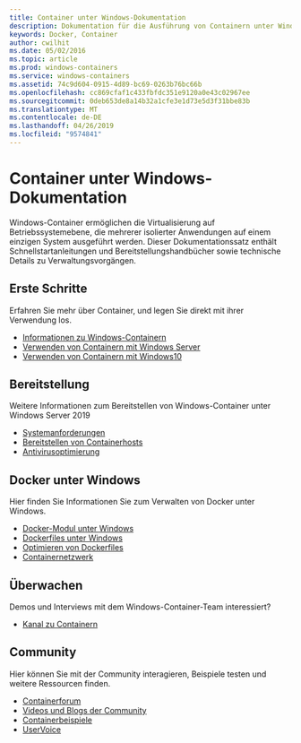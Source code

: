 ```yaml
---
title: Container unter Windows-Dokumentation
description: Dokumentation für die Ausführung von Containern unter Windows
keywords: Docker, Container
author: cwilhit
ms.date: 05/02/2016
ms.topic: article
ms.prod: windows-containers
ms.service: windows-containers
ms.assetid: 74c9d604-0915-4d89-bc69-0263b76bc66b
ms.openlocfilehash: cc869cfaf1c433fbfdc351e9120a0e43c02967ee
ms.sourcegitcommit: 0deb653de8a14b32a1cfe3e1d73e5d3f31bbe83b
ms.translationtype: MT
ms.contentlocale: de-DE
ms.lasthandoff: 04/26/2019
ms.locfileid: "9574841"
---
```

# <a name="containers-on-windows-documentation"></a>Container unter Windows-Dokumentation

Windows-Container ermöglichen die Virtualisierung auf Betriebssystemebene, die mehrerer isolierter Anwendungen auf einem einzigen System ausgeführt werden. Dieser Dokumentationssatz enthält Schnellstartanleitungen und Bereitstellungshandbücher sowie technische Details zu Verwaltungsvorgängen.

## <a name="getting-started"></a>Erste Schritte
Erfahren Sie mehr über Container, und legen Sie direkt mit ihrer Verwendung los.
* [Informationen zu Windows-Containern](about/index.md)
* [Verwenden von Containern mit Windows Server](quick-start/quick-start-windows-server.md)
* [Verwenden von Containern mit Windows10](quick-start/quick-start-windows-10.md)

## <a name="deployment"></a>Bereitstellung
Weitere Informationen zum Bereitstellen von Windows-Container unter Windows Server 2019

* [Systemanforderungen](deploy-containers/system-requirements.md)
* [Bereitstellen von Containerhosts](deploy-containers/deploy-containers-on-server.md)
* [Antivirusoptimierung](https://msdn.microsoft.com/en-us/windows/hardware/drivers/ifs/anti-virus-optimization-for-windows-containers)

## <a name="docker-on-windows"></a>Docker unter Windows
Hier finden Sie Informationen Sie zum Verwalten von Docker unter Windows.
* [Docker-Modul unter Windows](manage-docker/configure-docker-daemon.md)
* [Dockerfiles unter Windows](manage-docker/manage-windows-dockerfile.md)
* [Optimieren von Dockerfiles](manage-docker/optimize-windows-dockerfile.md)
* [Containernetzwerk](container-networking/architecture.md)

## <a name="watch"></a>Überwachen
Demos und Interviews mit dem Windows-Container-Team interessiert?
* [Kanal zu Containern](https://channel9.msdn.com/Blogs/containers)

## <a name="community"></a>Community
Hier können Sie mit der Community interagieren, Beispiele testen und weitere Ressourcen finden.
* [Containerforum](https://social.msdn.microsoft.com/Forums/en-US/home?forum=windowscontainers)
* [Videos und Blogs der Community](communitylinks.md)
* [Containerbeispiele](https://docs.microsoft.com/en-us/virtualization/windowscontainers/samples)
* [UserVoice](https://windowsserver.uservoice.com/forums/304624-containers)
